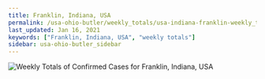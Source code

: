 ```yaml
---
title: Franklin, Indiana, USA
permalink: /usa-ohio-butler/weekly_totals/usa-indiana-franklin-weekly_totals.html
last_updated: Jan 16, 2021
keywords: ["Franklin, Indiana, USA", "weekly totals"]
sidebar: usa-ohio-butler_sidebar
---
```


![Weekly Totals of Confirmed Cases for Franklin, Indiana, USA](/covid_tracker/images/graphs/usa-indiana-franklin-weekly_totals_graph.png)
